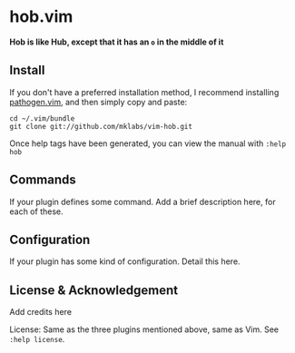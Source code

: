 
hob.vim
=======

**Hob is like Hub, except that it has an `o` in the middle of it**

Install
-------

If you don't have a preferred installation method, I recommend
installing [pathogen.vim](https://github.com/tpope/vim-pathogen), and
then simply copy and paste:

    cd ~/.vim/bundle
    git clone git://github.com/mklabs/vim-hob.git

Once help tags have been generated, you can view the manual with
`:help hob`


Commands
--------

If your plugin defines some command. Add a brief description here, for
each of these.

Configuration
-------------

If your plugin has some kind of configuration. Detail this here.


License & Acknowledgement
-------------------------

Add credits here

License: Same as the three plugins mentioned above, same as Vim. See
`:help license`.


